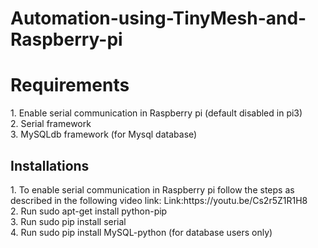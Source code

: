 # Automation-using-TinyMesh-and-Raspberry-pi
<H1>Requirements</H1>
1. Enable serial communication in Raspberry pi (default disabled in pi3)<br>
2. Serial framework <br>
3. MySQLdb framework (for Mysql database)
<H2>Installations</H2>
1. To enable serial communication in Raspberry pi follow the steps as described in the following video link:
 Link:https://youtu.be/Cs2r5Z1R1H8<br>
2. Run sudo apt-get install python-pip<br>
3. Run sudo pip install serial<br>
4. Run sudo pip install MySQL-python (for database users only)

